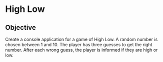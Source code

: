 # High Low

## Objective
Create a console application for a game of High Low. A random number is chosen between 1 and 10. The player has three guesses to get the right number. After each wrong guess, the player is informed if they are high or low. 
